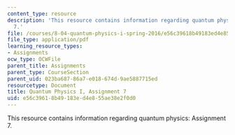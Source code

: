 ```yaml
---
content_type: resource
description: 'This resource contains information regarding quantum physics: Assignment
  7.'
file: /courses/8-04-quantum-physics-i-spring-2016/e56c39618b49183ed4e855ae38e2f0d0_MIT8_04S16_ps7_2016.pdf
file_type: application/pdf
learning_resource_types:
- Assignments
ocw_type: OCWFile
parent_title: Assignments
parent_type: CourseSection
parent_uid: 023ba687-86a7-e018-674d-9ae5887715ed
resourcetype: Document
title: Quantum Physics I, Assignment 7
uid: e56c3961-8b49-183e-d4e8-55ae38e2f0d0
---
```

This resource contains information regarding quantum physics: Assignment 7.

